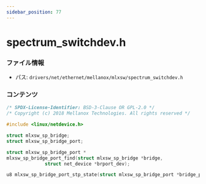 ```yaml
---
sidebar_position: 77
---
```

# spectrum_switchdev.h

### ファイル情報

- パス: `drivers/net/ethernet/mellanox/mlxsw/spectrum_switchdev.h`

### コンテンツ

```h
/* SPDX-License-Identifier: BSD-3-Clause OR GPL-2.0 */
/* Copyright (c) 2018 Mellanox Technologies. All rights reserved */

#include <linux/netdevice.h>

struct mlxsw_sp_bridge;
struct mlxsw_sp_bridge_port;

struct mlxsw_sp_bridge_port *
mlxsw_sp_bridge_port_find(struct mlxsw_sp_bridge *bridge,
			  struct net_device *brport_dev);

u8 mlxsw_sp_bridge_port_stp_state(struct mlxsw_sp_bridge_port *bridge_port);

```
